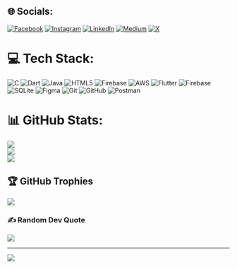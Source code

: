 
## 🌐 Socials:
[![Facebook](https://img.shields.io/badge/Facebook-%231877F2.svg?logo=Facebook&logoColor=white)](https://facebook.com/_abhinraj) [![Instagram](https://img.shields.io/badge/Instagram-%23E4405F.svg?logo=Instagram&logoColor=white)](https://instagram.com/_abhinraj) [![LinkedIn](https://img.shields.io/badge/LinkedIn-%230077B5.svg?logo=linkedin&logoColor=white)](https://linkedin.com/in/abhinraj-p) [![Medium](https://img.shields.io/badge/Medium-12100E?logo=medium&logoColor=white)](https://medium.com/@https://medium.com/@abhinraj8086) [![X](https://img.shields.io/badge/X-black.svg?logo=X&logoColor=white)](https://x.com/_abhinraj) 

# 💻 Tech Stack:
![C](https://img.shields.io/badge/c-%2300599C.svg?style=for-the-badge&logo=c&logoColor=white) ![Dart](https://img.shields.io/badge/dart-%230175C2.svg?style=for-the-badge&logo=dart&logoColor=white) ![Java](https://img.shields.io/badge/java-%23ED8B00.svg?style=for-the-badge&logo=openjdk&logoColor=white) ![HTML5](https://img.shields.io/badge/html5-%23E34F26.svg?style=for-the-badge&logo=html5&logoColor=white) ![Firebase](https://img.shields.io/badge/firebase-%23039BE5.svg?style=for-the-badge&logo=firebase) ![AWS](https://img.shields.io/badge/AWS-%23FF9900.svg?style=for-the-badge&logo=amazon-aws&logoColor=white) ![Flutter](https://img.shields.io/badge/Flutter-%2302569B.svg?style=for-the-badge&logo=Flutter&logoColor=white) ![Firebase](https://img.shields.io/badge/firebase-a08021?style=for-the-badge&logo=firebase&logoColor=ffcd34) ![SQLite](https://img.shields.io/badge/sqlite-%2307405e.svg?style=for-the-badge&logo=sqlite&logoColor=white) ![Figma](https://img.shields.io/badge/figma-%23F24E1E.svg?style=for-the-badge&logo=figma&logoColor=white) ![Git](https://img.shields.io/badge/git-%23F05033.svg?style=for-the-badge&logo=git&logoColor=white) ![GitHub](https://img.shields.io/badge/github-%23121011.svg?style=for-the-badge&logo=github&logoColor=white) ![Postman](https://img.shields.io/badge/Postman-FF6C37?style=for-the-badge&logo=postman&logoColor=white)
# 📊 GitHub Stats:
![](https://github-readme-stats.vercel.app/api?username=Abhinrajp&theme=dark&hide_border=false&include_all_commits=false&count_private=false)<br/>
![](https://github-readme-streak-stats.herokuapp.com/?user=Abhinrajp&theme=dark&hide_border=false)<br/>
![](https://github-readme-stats.vercel.app/api/top-langs/?username=Abhinrajp&theme=dark&hide_border=false&include_all_commits=false&count_private=false&layout=compact)

## 🏆 GitHub Trophies
![](https://github-profile-trophy.vercel.app/?username=Abhinrajp&theme=radical&no-frame=false&no-bg=true&margin-w=4)

### ✍️ Random Dev Quote
![](https://quotes-github-readme.vercel.app/api?type=horizontal&theme=radical)

---
[![](https://visitcount.itsvg.in/api?id=Abhinrajp&icon=0&color=0)](https://visitcount.itsvg.in)

<!-- Proudly created with GPRM ( https://gprm.itsvg.in ) -->
